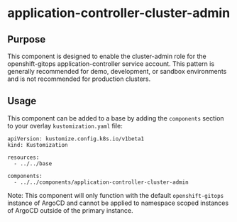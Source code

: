 # application-controller-cluster-admin

## Purpose
This component is designed to enable the cluster-admin role for the openshift-gitops application-controller service account.  This pattern is generally recommended for demo, development, or sandbox environments and is not recommended for production clusters.

## Usage

This component can be added to a base by adding the `components` section to your overlay `kustomization.yaml` file:

```
apiVersion: kustomize.config.k8s.io/v1beta1
kind: Kustomization

resources:
  - ../../base

components:
  - ../../components/application-controller-cluster-admin
```

Note: This component will only function with the default `openshift-gitops` instance of ArgoCD and cannot be applied to namespace scoped instances of ArgoCD outside of the primary instance.
